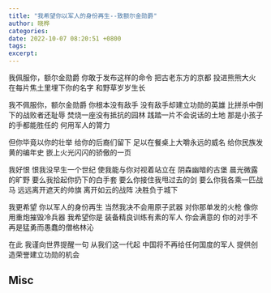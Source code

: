 ```yaml
---
title: "我希望你以军人的身份再生--致额尔金勋爵"
author: 晓桦
categories: 
date: 2022-10-07 08:20:51 +0800
tags: 
excerpt: 
---
```



我佩服你，额尔金勋爵
你敢于发布这样的命令
把古老东方的京都
投进熊熊大火
在每片焦土里埋下你的名字
和野草岁岁生长

我不佩服你，额尔金勋爵
你根本没有敌手
没有敌手却建立功勋的英雄
比拼杀中倒下的战败者还耻辱
焚烧一座没有抵抗的园林
践踏一片不会说话的土地
那是小孩子的手都能胜任的
何用军人的膂力

但你毕竟以你的壮举
给你的后裔们留下
足以在餐桌上大嚼永远的威名
给你民族发黄的编年史
嵌上火光闪闪的骄傲的一页

我好恨
恨我没早生一个世纪
使我能与你对视着站立在
阴森幽暗的古堡
晨光微露的旷野
要么我拾起你扔下的白手套
要么你接住我甩过去的剑
要么你我各乘一匹战马
远远离开遮天的帅旗
离开如云的战阵
决胜负于城下

我更希望
你以军人的身份再生
当然我决不会用原子武器
对你那单发的火枪
像你用重炮摧毁冷兵器
我希望你是
装备精良训练有素的军人
你会满意的
你的对手不再是猛勇而愚蠢的僧格林沁

在此
我谨向世界提醒一句
从我们这一代起
中国将不再给任何国度的军人
提供创造荣誉建立功勋的机会






## Misc


